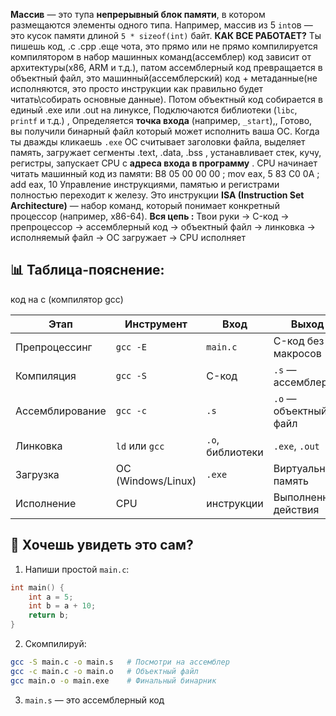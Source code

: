 **Массив** — это тупа **непрерывный блок памяти**, в котором размещаются элементы одного типа. Например, массив из 5 `int`ов — это кусок памяти длиной `5 * sizeof(int)` байт.
**КАК ВСЕ РАБОТАЕТ?** Ты пишешь код, .c .cpp .еще чота, это прямо или не прямо компилируется компилятором в набор машинных команд(ассемблер) код зависит от архитектуры(x86, ARM и т.д.), патом ассемблерный код превращается в объектный файл, это машинный(ассемблерский) код + метаданные(не исполняются, это просто инструкции как правильно будет читать\собирать основные данные). Потом объектный код собирается в единый .exe или .out на линуксе, Подключаются библиотеки (`libc`, `printf` и т.д.) , Определяется **точка входа** (например, `_start`),, Готово, вы получили бинарный файл который может исполнить ваша OC. Когда ты дважды кликаешь `.exe` ОС считывает заголовки файла, выделяет память, загружает сегменты .text, .data, .bss , устанавливает стек, кучу, регистры, запускает CPU с **адреса входа в программу** . CPU начинает читать машинный код из памяти:
B8 05 00 00 00  ; mov eax, 5
83 C0 0A        ; add eax, 10
Управление инструкциями, памятью и регистрами полностью переходит к железу. Это инструкции **ISA (Instruction Set Architecture)** — набор команд, который понимает конкретный процессор (например, x86-64).
**Вся цепь :**
Твои руки → C-код → препроцессор → ассемблерный код → объектный файл → линковка → исполняемый файл → ОС загружает → CPU исполняет
## 📊 Таблица-пояснение:
код на c (компилятор gcc)

| Этап            | Инструмент         | Вход             | Выход                 |
| --------------- | ------------------ | ---------------- | --------------------- |
| Препроцессинг   | `gcc -E`           | `main.c`         | C-код без макросов    |
| Компиляция      | `gcc -S`           | C-код            | `.s` — ассемблер      |
| Ассемблирование | `gcc -c`           | `.s`             | `.o` — объектный файл |
| Линковка        | `ld` или `gcc`     | `.o`, библиотеки | `.exe`, `.out`        |
| Загрузка        | ОС (Windows/Linux) | `.exe`           | Виртуальная память    |
| Исполнение      | CPU                | инструкции       | Выполненные действия  |

## 🧪 Хочешь увидеть это сам?

1. Напиши простой `main.c`:
```c
int main() {
    int a = 5;
    int b = a + 10;
    return b;
}
```
2. Скомпилируй:
```bash
gcc -S main.c -o main.s   # Посмотри на ассемблер
gcc -c main.c -o main.o   # Объектный файл
gcc main.o -o main.exe    # Финальный бинарник
```
3. `main.s` — это ассемблерный код